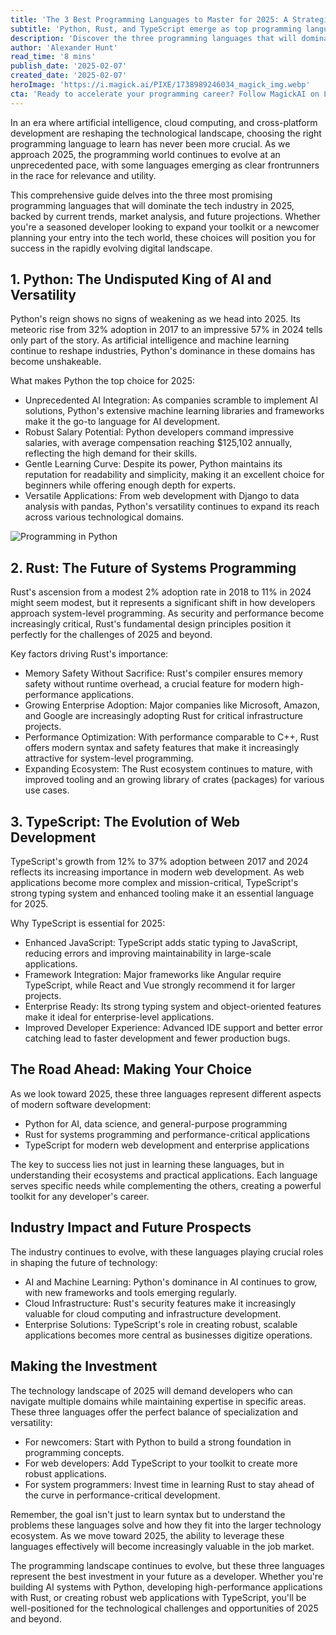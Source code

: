 ```yaml
---
title: 'The 3 Best Programming Languages to Master for 2025: A Strategic Guide to Future-Proof Your Career'
subtitle: 'Python, Rust, and TypeScript emerge as top programming languages for 2025'
description: 'Discover the three programming languages that will dominate the tech industry in 2025: Python for AI and versatility, Rust for systems programming, and TypeScript for modern web development. Learn why these languages are essential for future-proofing your career and how they're shaping the future of technology.'
author: 'Alexander Hunt'
read_time: '8 mins'
publish_date: '2025-02-07'
created_date: '2025-02-07'
heroImage: 'https://i.magick.ai/PIXE/1738989246034_magick_img.webp'
cta: 'Ready to accelerate your programming career? Follow MagickAI on LinkedIn for daily insights on emerging technologies, programming best practices, and industry trends that will keep you ahead of the curve.'
---
```


In an era where artificial intelligence, cloud computing, and cross-platform development are reshaping the technological landscape, choosing the right programming language to learn has never been more crucial. As we approach 2025, the programming world continues to evolve at an unprecedented pace, with some languages emerging as clear frontrunners in the race for relevance and utility.

This comprehensive guide delves into the three most promising programming languages that will dominate the tech industry in 2025, backed by current trends, market analysis, and future projections. Whether you're a seasoned developer looking to expand your toolkit or a newcomer planning your entry into the tech world, these choices will position you for success in the rapidly evolving digital landscape.

## 1. Python: The Undisputed King of AI and Versatility

Python's reign shows no signs of weakening as we head into 2025. Its meteoric rise from 32% adoption in 2017 to an impressive 57% in 2024 tells only part of the story. As artificial intelligence and machine learning continue to reshape industries, Python's dominance in these domains has become unshakeable.

What makes Python the top choice for 2025:

- Unprecedented AI Integration: As companies scramble to implement AI solutions, Python's extensive machine learning libraries and frameworks make it the go-to language for AI development.
- Robust Salary Potential: Python developers command impressive salaries, with average compensation reaching $125,102 annually, reflecting the high demand for their skills.
- Gentle Learning Curve: Despite its power, Python maintains its reputation for readability and simplicity, making it an excellent choice for beginners while offering enough depth for experts.
- Versatile Applications: From web development with Django to data analysis with pandas, Python's versatility continues to expand its reach across various technological domains.

![Programming in Python](https://images.magick.ai/programming-languages-2025.jpg)

## 2. Rust: The Future of Systems Programming

Rust's ascension from a modest 2% adoption rate in 2018 to 11% in 2024 might seem modest, but it represents a significant shift in how developers approach system-level programming. As security and performance become increasingly critical, Rust's fundamental design principles position it perfectly for the challenges of 2025 and beyond.

Key factors driving Rust's importance:

- Memory Safety Without Sacrifice: Rust's compiler ensures memory safety without runtime overhead, a crucial feature for modern high-performance applications.
- Growing Enterprise Adoption: Major companies like Microsoft, Amazon, and Google are increasingly adopting Rust for critical infrastructure projects.
- Performance Optimization: With performance comparable to C++, Rust offers modern syntax and safety features that make it increasingly attractive for system-level programming.
- Expanding Ecosystem: The Rust ecosystem continues to mature, with improved tooling and an growing library of crates (packages) for various use cases.

## 3. TypeScript: The Evolution of Web Development

TypeScript's growth from 12% to 37% adoption between 2017 and 2024 reflects its increasing importance in modern web development. As web applications become more complex and mission-critical, TypeScript's strong typing system and enhanced tooling make it an essential language for 2025.

Why TypeScript is essential for 2025:

- Enhanced JavaScript: TypeScript adds static typing to JavaScript, reducing errors and improving maintainability in large-scale applications.
- Framework Integration: Major frameworks like Angular require TypeScript, while React and Vue strongly recommend it for larger projects.
- Enterprise Ready: Its strong typing system and object-oriented features make it ideal for enterprise-level applications.
- Improved Developer Experience: Advanced IDE support and better error catching lead to faster development and fewer production bugs.

## The Road Ahead: Making Your Choice

As we look toward 2025, these three languages represent different aspects of modern software development:
- Python for AI, data science, and general-purpose programming
- Rust for systems programming and performance-critical applications
- TypeScript for modern web development and enterprise applications

The key to success lies not just in learning these languages, but in understanding their ecosystems and practical applications. Each language serves specific needs while complementing the others, creating a powerful toolkit for any developer's career.

## Industry Impact and Future Prospects

The industry continues to evolve, with these languages playing crucial roles in shaping the future of technology:

- AI and Machine Learning: Python's dominance in AI continues to grow, with new frameworks and tools emerging regularly.
- Cloud Infrastructure: Rust's security features make it increasingly valuable for cloud computing and infrastructure development.
- Enterprise Solutions: TypeScript's role in creating robust, scalable applications becomes more central as businesses digitize operations.

## Making the Investment

The technology landscape of 2025 will demand developers who can navigate multiple domains while maintaining expertise in specific areas. These three languages offer the perfect balance of specialization and versatility:

- For newcomers: Start with Python to build a strong foundation in programming concepts.
- For web developers: Add TypeScript to your toolkit to create more robust applications.
- For system programmers: Invest time in learning Rust to stay ahead of the curve in performance-critical development.

Remember, the goal isn't just to learn syntax but to understand the problems these languages solve and how they fit into the larger technology ecosystem. As we move toward 2025, the ability to leverage these languages effectively will become increasingly valuable in the job market.

The programming landscape continues to evolve, but these three languages represent the best investment in your future as a developer. Whether you're building AI systems with Python, developing high-performance applications with Rust, or creating robust web applications with TypeScript, you'll be well-positioned for the technological challenges and opportunities of 2025 and beyond.